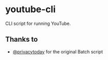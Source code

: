 # youtube-cli

CLI script for running YouTube.

## Thanks to

* [@privacytoday](https://t.me/PrivacyToday) for the original Batch script
